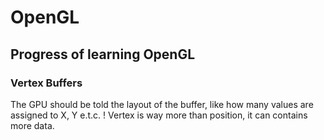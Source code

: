 # OpenGL
## Progress of learning OpenGL

### Vertex Buffers
The GPU should be told the layout of the buffer, like how many values are assigned to X, Y e.t.c. 
! Vertex is way more than position, it can contains more data.
